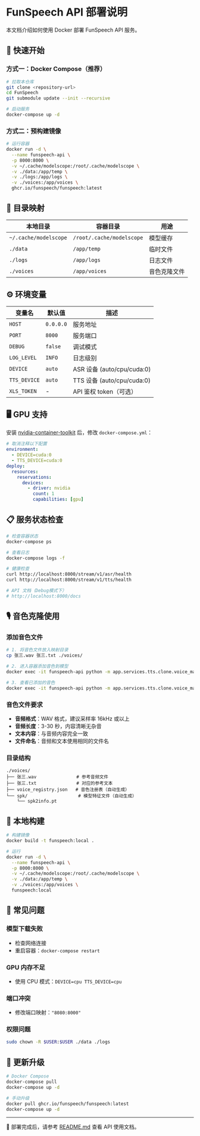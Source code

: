 # FunSpeech API 部署说明

本文档介绍如何使用 Docker 部署 FunSpeech API 服务。

## 🚀 快速开始

### 方式一：Docker Compose（推荐）

```bash
# 拉取本仓库
git clone <repository-url>
cd FunSpeech
git submodule update --init --recursive

# 启动服务
docker-compose up -d
```

### 方式二：预构建镜像

```bash
# 运行容器
docker run -d \
  --name funspeech-api \
  -p 8000:8000 \
  -v ~/.cache/modelscope:/root/.cache/modelscope \
  -v ./data:/app/temp \
  -v ./logs:/app/logs \
  -v ./voices:/app/voices \
  ghcr.io/funspeech/funspeech:latest
```

## 📁 目录映射

| 本地目录              | 容器目录                  | 用途         |
| --------------------- | ------------------------- | ------------ |
| `~/.cache/modelscope` | `/root/.cache/modelscope` | 模型缓存     |
| `./data`              | `/app/temp`               | 临时文件     |
| `./logs`              | `/app/logs`               | 日志文件     |
| `./voices`            | `/app/voices`             | 音色克隆文件 |

## ⚙️ 环境变量

| 变量名       | 默认值    | 描述                       |
| ------------ | --------- | -------------------------- |
| `HOST`       | `0.0.0.0` | 服务地址                   |
| `PORT`       | `8000`    | 服务端口                   |
| `DEBUG`      | `false`   | 调试模式                   |
| `LOG_LEVEL`  | `INFO`    | 日志级别                   |
| `DEVICE`     | `auto`    | ASR 设备 (auto/cpu/cuda:0) |
| `TTS_DEVICE` | `auto`    | TTS 设备 (auto/cpu/cuda:0) |
| `XLS_TOKEN`  | -         | API 鉴权 token（可选）     |

## 🖥️ GPU 支持

安装 [nvidia-container-toolkit](https://docs.nvidia.com/datacenter/cloud-native/container-toolkit/install-guide.html) 后，修改 `docker-compose.yml`：

```yaml
# 取消注释以下配置
environment:
  - DEVICE=cuda:0
  - TTS_DEVICE=cuda:0
deploy:
  resources:
    reservations:
      devices:
        - driver: nvidia
          count: 1
          capabilities: [gpu]
```

## 📋 服务状态检查

```bash
# 检查容器状态
docker-compose ps

# 查看日志
docker-compose logs -f

# 健康检查
curl http://localhost:8000/stream/v1/asr/health
curl http://localhost:8000/stream/v1/tts/health

# API 文档（Debug模式下）
# http://localhost:8000/docs
```

## 🎙️ 音色克隆使用

### 添加音色文件

```bash
# 1. 将音色文件放入映射目录
cp 张三.wav 张三.txt ./voices/

# 2. 进入容器添加音色到模型
docker exec -it funspeech-api python -m app.services.tts.clone.voice_manager --add

# 3. 查看已添加的音色
docker exec -it funspeech-api python -m app.services.tts.clone.voice_manager --list
```

### 音色文件要求

- **音频格式**：WAV 格式，建议采样率 16kHz 或以上
- **音频长度**：3-30 秒，内容清晰无杂音
- **文本内容**：与音频内容完全一致
- **文件命名**：音频和文本使用相同的文件名

### 目录结构

```
./voices/
├── 张三.wav               # 参考音频文件
├── 张三.txt               # 对应的参考文本
├── voice_registry.json   # 音色注册表（自动生成）
└── spk/                   # 模型特征文件（自动生成）
    └── spk2info.pt
```

## 🔧 本地构建

```bash
# 构建镜像
docker build -t funspeech:local .

# 运行
docker run -d \
  --name funspeech-api \
  -p 8000:8000 \
  -v ~/.cache/modelscope:/root/.cache/modelscope \
  -v ./data:/app/temp \
  -v ./voices:/app/voices \
  funspeech:local
```

## 🚨 常见问题

### 模型下载失败

- 检查网络连接
- 重启容器：`docker-compose restart`

### GPU 内存不足

- 使用 CPU 模式：`DEVICE=cpu TTS_DEVICE=cpu`

### 端口冲突

- 修改端口映射：`"8080:8000"`

### 权限问题

```bash
sudo chown -R $USER:$USER ./data ./logs
```

## 🔄 更新升级

```bash
# Docker Compose
docker-compose pull
docker-compose up -d

# 手动升级
docker pull ghcr.io/funspeech/funspeech:latest
docker-compose up -d
```

---

🎉 部署完成后，请参考 [README.md](./README.md) 查看 API 使用文档。
